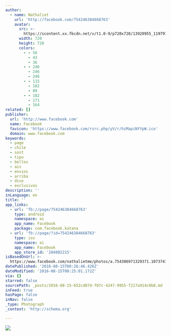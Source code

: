 ```yaml
---
author:
  - name: Nathaliet
    url: 'http://facebook.com/754246384668763'
    avatar:
      src: >-
        https://scontent.xx.fbcdn.net/v/t1.0-9/p720x720/13920955_1197976483629082_1527407122089007075_n.jpg?oh=8378703bb7a122fdd3f4e2b473d62b76&oe=5813D253
      width: 720
      height: 720
      colors:
        - - 56
          - 43
          - 36
        - - 246
          - 246
          - 246
        - - 115
          - 102
          - 89
        - - 182
          - 171
          - 164
related: []
publisher:
  url: 'http://www.facebook.com'
  name: Facebook
  favicon: 'https://www.facebook.com/rsrc.php/yV/r/hzMapiNYYpW.ico'
  domain: www.facebook.com
keywords:
  - page
  - chile
  - sost
  - tipo
  - bellos
  - ais
  - envios
  - arriba
  - dise
  - exclusivos
description: ''
inLanguage: en
title: ''
app_links:
  - url: 'fb://page/754246384668763'
    type: android
    namespace: ai
    app_name: Facebook
    package: com.facebook.katana
  - url: 'fb://page/?id=754246384668763'
    type: ios
    namespace: ai
    app_name: Facebook
    app_store_id: '284882215'
isBasedOnUrl: >-
  https://www.facebook.com/nathalietme/photos/a.754306971329371.1073741828.754246384668763/1197976483629082/?type=3&theater
datePublished: '2016-08-15T00:26:46.426Z'
dateModified: '2016-08-15T00:25:01.172Z'
via: {}
starred: false
sourcePath: _posts/2016-08-15-652cd074-f07c-4247-9955-f217a914c0b8.md
inFeed: true
hasPage: false
inNav: false
_type: Photograph
_context: 'http://schema.org'

---
```

![](https://scontent.xx.fbcdn.net/v/t1.0-9/p720x720/13920955_1197976483629082_1527407122089007075_n.jpg?oh=8378703bb7a122fdd3f4e2b473d62b76&oe=5813D253)